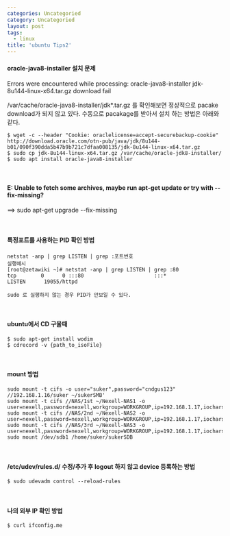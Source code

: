 ```yaml
---
categories: Uncategoried
category: Uncategoried
layout: post
tags:
  - linux
title: 'ubuntu Tips2'
---
```

#### oracle-java8-installer 설치 문제
Errors were encountered while processing:  oracle-java8-installer
jdk-8u144-linux-x64.tar.gz download fail

/var/cache/oracle-java8-installer/jdk*.tar.gz  를 확인해보면
정상적으로 pacake download가 되지 않고 있다.
수동으로 pacakage를 받아서 설치 하는 방법은 아래와 같다.
```
$ wget -c --header "Cookie: oraclelicense=accept-securebackup-cookie" http://download.oracle.com/otn-pub/java/jdk/8u144-b01/090f390dda5b47b9b721c7dfaa008135/jdk-8u144-linux-x64.tar.gz
$ sudo cp jdk-8u144-linux-x64.tar.gz /var/cache/oracle-jdk8-installer/
$ sudo apt install oracle-java8-installer
```

<br>

#### E: Unable to fetch some archives, maybe run apt-get update or try with --fix-missing? 
==> sudo apt-get upgrade --fix-missing

<br>

#### 특정포트를 사용하는 PID 확인 방법
```
netstat -anp | grep LISTEN | grep :포트번호
실행예시
[root@zetawiki ~]# netstat -anp | grep LISTEN | grep :80
tcp        0      0 :::80                       :::*                        LISTEN      19055/httpd

sudo 로 실행하지 않는 경우 PID가 안보일 수 있다.
```

<br>

#### ubuntu에서 CD 구울때
```
$ sudo apt-get install wodim
$ cdrecord -v {path_to_isoFile}
```

<br>

#### mount 방법
```
sudo mount -t cifs -o user="suker",password="cndgus123" //192.168.1.16/suker ~/sukerSMB'
sudo mount -t cifs //NAS/1st ~/Nexell-NAS1 -o  user=nexell,password=nexell,workgroup=WORKGROUP,ip=192.168.1.17,iocharset=utf8'
sudo mount -t cifs //NAS/2nd ~/Nexell-NAS2 -o user=nexell,password=nexell,workgroup=WORKGROUP,ip=192.168.1.17,iocharset=utf8'
sudo mount -t cifs //NAS/3rd ~/Nexell-NAS3 -o user=nexell,password=nexell,workgroup=WORKGROUP,ip=192.168.1.17,iocharset=utf8'
sudo mount /dev/sdb1 /home/suker/sukerSDB
 ```

<br>

#### /etc/udev/rules.d/ 수정/추가 후 logout 하지 않고 device 등록하는 방법
```
$ sudo udevadm control --reload-rules
```

<br>

#### 나의 외부 IP 확인 방법
```
$ curl ifconfig.me
```
